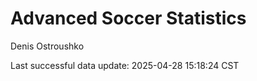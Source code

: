 # Advanced Soccer Statistics
Denis Ostroushko

<!-- gfm -->

Last successful data update: 2025-04-28 15:18:24 CST
